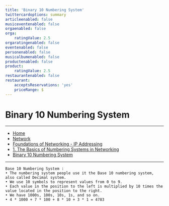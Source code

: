 ```yaml
---
title: 'Binary 10 Numbering System'
twittercardoptions: summary
articleenabled: false
musiceventenabled: false
orgaenabled: false
orga:
    ratingValue: 2.5
orgaratingenabled: false
eventenabled: false
personenabled: false
musicalbumenabled: false
productenabled: false
product:
    ratingValue: 2.5
restaurantenabled: false
restaurant:
    acceptsReservations: 'yes'
    priceRange: $
---
```


#  <a href="https://stnetwork.fr/network/foundations-of-networking-ip-addressing/the-basics-of-numbering-systems-in-networking" class="nav-button transform"><span></span></a>Binary 10 Numbering System



---

<div>
<nav class="breadcrumb is-medium" aria-label="breadcrumbs">
  <ul>
    <li><a href="/"><span class="icon is-small"><i class="fa fa-home"></i></span>Home<span></span></a></li>
    <li><a href="/network"><span class="icon is-small"><i class="fa fa-connectdevelop"></i></span><span>Network</span></a></li>
    <li><a href="/network/foundations-of-networking-ip-addressing"></span>Foundations of Networking - IP Addressing<span></span></a></li>
    <li><a href="/network/foundations-of-networking-ip-addressing/the-basics-of-numbering-systems-in-networking"></span>1. The Basics of Numbering Systems in Networking<span></span></a></li>
    <li><a href="#"></span>Binary 10 Numbering System<span></span></a></li>
  </ul>
</nav>
</div>

---

```
Base 10 Numbering System :
• The numbering system people use it the Base 10 numbering system, also called Decimal system.
• We use 10 symbols to represent values from 0 to 9.
• Each value in the position to the left is multiplied by 10 times the value located in the position to the right.
• We have 1000s, 100s, 10s, 1s, and so on.
• 4 * 1000 + 7 * 100 + 8 * 10 + 3 * 1 = 4783
```
